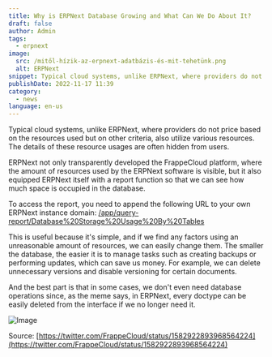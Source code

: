 ```yaml
---
title: Why is ERPNext Database Growing and What Can We Do About It?
draft: false
author: Admin
tags:
  - erpnext
image:
  src: /mitől-hízik-az-erpnext-adatbázis-és-mit-tehetünk.png
  alt: ERPNext
snippet: Typical cloud systems, unlike ERPNext, where providers do not price based on the resources used but on other criteria, also utilize various resources...
publishDate: 2022-11-17 11:39
category:
  - news
language: en-us
---
```


Typical cloud systems, unlike ERPNext, where providers do not price based on the resources used but on other criteria, also utilize various resources. The details of these resource usages are often hidden from users.

ERPNext not only transparently developed the FrappeCloud platform, where the amount of resources used by the ERPNext software is visible, but it also equipped ERPNext itself with a report function so that we can see how much space is occupied in the database.

To access the report, you need to append the following URL to your own ERPNext instance domain: [/app/query-report/Database%20Storage%20Usage%20By%20Tables](/app/query-report/Database%20Storage%20Usage%20By%20Tables)

This is useful because it's simple, and if we find any factors using an unreasonable amount of resources, we can easily change them. The smaller the database, the easier it is to manage tasks such as creating backups or performing updates, which can save us money. For example, we can delete unnecessary versions and disable versioning for certain documents.

And the best part is that in some cases, we don't even need database operations since, as the meme says, in ERPNext, every doctype can be easily deleted from the interface if we no longer need it.

![Image](/images/cqblbkY.jpg)

Source:
[https://twitter.com/FrappeCloud/status/1582922893968564224](https://twitter.com/FrappeCloud/status/1582922893968564224)
